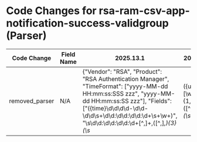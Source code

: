 # Code Changes for rsa-ram-csv-app-notification-success-validgroup (Parser)

| Code Change | Field Name | 2025.13.1 | 2025.14.1 |
|-------------|------------|-----------|------------|
| removed_parser | N/A | {"Vendor": "RSA", "Product": "RSA Authentication Manager", "TimeFormat": ["yyyy-MM-dd HH:mm:ss:SSS zzz", "yyyy-MM-dd HH:mm:ss:SS zzz"], "Fields": ["({time}\d\d\d\d-\d\d-\d\d\s+\d\d:\d\d:\d\d:\d+\s+\w+)", "\s\d\d:\d\d:\d\d:\d+[^,]+\,([^,]*\,){3}(\s*|({user}[\w\.\-\!\#\^\~]{1,40}\$?))\,([^,]*\,){6}(\s*|({src_ip}((([0-9a-fA-F.]{0,4}):{1,2}){1,7}([0-9a-fA-F]){0,4})|(((25[0-5]|(2[0-4]|1\d|[0-9]|)\d)\.?\b){4}))(:({src_port}\d+))?)\,(\s*|({=src_port}\d+))\,(\s*|({dest_ip}((([0-9a-fA-F.]{0,4}):{1,2}){1,7}([0-9a-fA-F]){0,4})|(((25[0-5]|(2[0-4]|1\d|[0-9]|)\d)\.?\b){4}))(:({dest_port}\d+))?)\,", "({event_name}Returned Groups For User)", "({action}Valid Group)"], "Name": "rsa-ram-csv-app-notification-success-validgroup", "Conditions": [",Returned Groups For User,Valid Group,"], "ParserVersion": "v1.0.0"} | N/A |